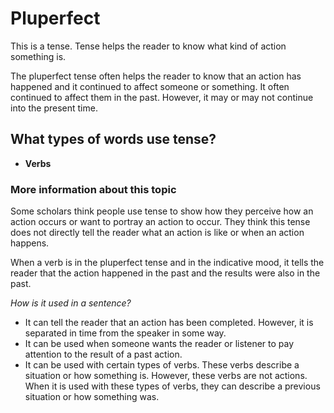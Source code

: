 # Pluperfect 

This is a tense. Tense helps the reader to know what kind of action something is.  

The pluperfect tense often helps the reader to know that an action has happened and it continued to affect someone or something. It often continued to affect them in the past. However, it may or may not continue into the present time. 
 
## What types of words use tense?
* **Verbs** 

### More information about this topic
Some scholars think people use tense to show how they perceive how an action occurs or want to portray an action to occur. They think this tense does not directly tell the reader what an action is like or when an action happens.

When a verb is in the pluperfect tense and in the indicative mood, it tells the reader that the action happened in the past and the results were also in the past.  

*How is it used in a sentence?*
* It can tell the reader that an action has been completed. However, it is separated in time from the speaker in some way. 
* It can be used when someone wants the reader or listener to pay attention to the result of a past action.
* It can be used with certain types of verbs. These verbs describe a situation or how something is. However, these verbs are not actions. When it is used with these types of verbs, they can describe a previous situation or how something was. 

